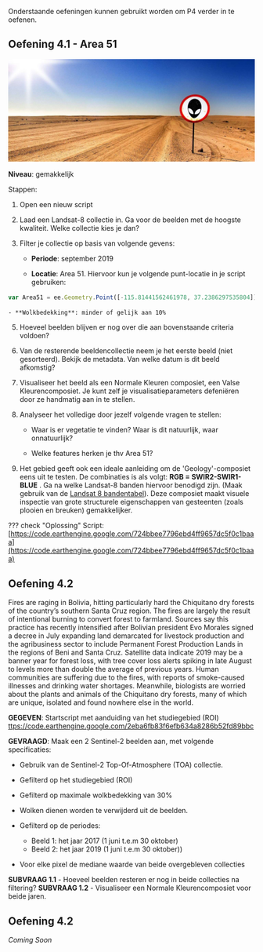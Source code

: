 Onderstaande oefeningen kunnen gebruikt worden om P4 verder in te oefenen.

## Oefening 4.1 - Area 51

<p align="center">
  <img src="Images/Area51.jpg">  <br>
</p> 


**Niveau**: gemakkelijk

Stappen: 

1.  Open een nieuw script

3.  Laad een Landsat-8 collectie in. Ga voor de beelden met de hoogste kwaliteit. Welke collectie kies je dan?

4.  Filter je collectie op basis van volgende gevens:  

    - **Periode**: september 2019

    - **Locatie**: Area 51. Hiervoor kun je volgende punt-locatie in je script gebruiken: 
```javascript
var Area51 = ee.Geometry.Point([-115.81441562461978, 37.2386297535804]);
```
    - **Wolkbedekking**: minder of gelijk aan 10%

5. Hoeveel beelden blijven er nog over die aan bovenstaande criteria voldoen?

6. Van de resterende beeldencollectie neem je het eerste beeld (niet gesorteerd). Bekijk de metadata. Van welke datum is dit beeld afkomstig?

7. Visualiseer het beeld als een Normale Kleuren composiet, een Valse Kleurencomposiet. Je kunt zelf je visualisatieparameters defeniëren door ze handmatig aan in te stellen.

8. Analyseer het volledige door jezelf volgende vragen te stellen:

    - Waar is er vegetatie te vinden? Waar is dit natuurlijk, waar onnatuurlijk?

    - Welke features herken je thv Area 51?

9. Het gebied geeft ook een ideale aanleiding om de 'Geology'-composiet eens uit te testen. De combinaties is als volgt: **RGB =  SWIR2-SWIR1-BLUE** . Ga na welke Landsat-8 banden hiervoor benodigd zijn. (Maak gebruik van de [Landsat 8 bandentabel](https://landsat.gsfc.nasa.gov/sites/landsat/files/2013/01/BandpassesL7vL8_Jul20131.jpg)). Deze composiet maakt visuele inspectie van grote structurele eigenschappen van gesteenten (zoals plooien en breuken) gemakkelijker.

??? check "Oplossing"
    Script: [https://code.earthengine.google.com/724bbee7796ebd4ff9657dc5f0c1baaa](https://code.earthengine.google.com/724bbee7796ebd4ff9657dc5f0c1baaa)


## Oefening 4.2

Fires are raging in Bolivia, hitting particularly hard the Chiquitano dry forests of the country’s southern Santa Cruz region. The fires are largely the result of intentional burning to convert forest to farmland. Sources say this practice has recently intensified after Bolivian president Evo Morales signed a decree in July expanding land demarcated for livestock production and the agribusiness sector to include Permanent Forest Production Lands in the regions of Beni and Santa Cruz.  Satellite data indicate 2019 may be a banner year for forest loss, with tree cover loss alerts spiking in late August to levels more than double the average of previous years. Human communities are suffering due to the fires, with reports of smoke-caused illnesses and drinking water shortages. Meanwhile, biologists are worried about the plants and animals of the Chiquitano dry forests, many of which are unique, isolated and found nowhere else in the world.

**GEGEVEN**: 
Startscript met aanduiding van het studiegebied (ROI)  [ttps://code.earthengine.google.com/2eba6fb83f6efb634a8286b52fd89bbc](https://code.earthengine.google.com/2eba6fb83f6efb634a8286b52fd89bbc)

**GEVRAAGD**:
Maak een 2 Sentinel-2 beelden aan, met volgende specificaties:  
  - Gebruik van de Sentinel-2 Top-Of-Atmosphere (TOA) collectie.  
  - Gefilterd op het studiegebied (ROI)  
  - Gefilterd op maximale wolkbedekking van 30%  
  - Wolken dienen worden te verwijderd uit de beelden.  
  - Gefilterd op de periodes:  

       - Beeld 1: het jaar 2017 (1 juni t.e.m 30 oktober)
       - Beeld 2: het jaar 2019 (1 juni t.e.m 30 oktober))

- Voor elke pixel de mediane waarde van beide overgebleven collecties

**SUBVRAAG 1.1**  - Hoeveel beelden resteren er nog in beide collecties na filtering?
**SUBVRAAG 1.2**  - Visualiseer een Normale Kleurencomposiet voor beide jaren.

## Oefening 4.2
*Coming Soon*